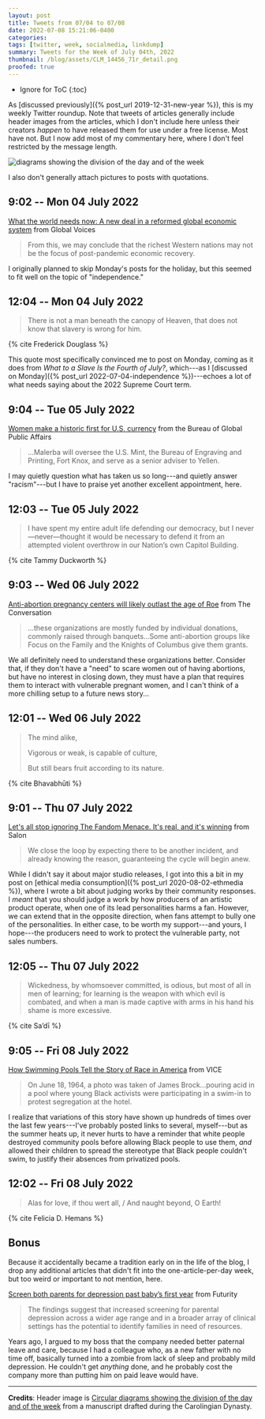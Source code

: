 ```yaml
---
layout: post
title: Tweets from 07/04 to 07/08
date: 2022-07-08 15:21:06-0400
categories:
tags: [twitter, week, socialmedia, linkdump]
summary: Tweets for the Week of July 04th, 2022
thumbnail: /blog/assets/CLM_14456_71r_detail.png
proofed: true
---
```


* Ignore for ToC
{:toc}

As [discussed previously]({% post_url 2019-12-31-new-year %}), this is my weekly Twitter roundup.  Note that tweets of articles generally include header images from the articles, which I don't include here unless their creators *happen* to have released them for use under a free license.  Most have not.  But I now add most of my commentary here, where I don't feel restricted by the message length.

![diagrams showing the division of the day and of the week](/blog/assets/CLM_14456_71r_detail.png "diagrams showing the division of the day and of the week")

I also don't generally attach pictures to posts with quotations.

## 9:02 -- Mon 04 July 2022

[<i class="fab fa-twitter-square"></i>](https://jcolag.github.io/twitter/1543943208182239238) [What the world needs now: A new deal in a reformed global economic system](https://globalvoices.org/2022/06/29/what-the-world-needs-now-a-new-deal-in-a-reformed-global-economic-system/) from Global Voices

 > From this, we may conclude that the richest Western nations may not be the focus of post-pandemic economic recovery.

I originally planned to skip Monday's posts for the holiday, but this seemed to fit well on the topic of "independence."

## 12:04 -- Mon 04 July 2022

[<i class="fab fa-twitter-square"></i>](https://jcolag.github.io/twitter/1543989009000542208)

 > There is not a man beneath the canopy of Heaven, that does not know that slavery is wrong for him.

{% cite Frederick Douglass %}

This quote most specifically convinced me to post on Monday, coming as it does from *What to a Slave Is the Fourth of July?*, which---as I [discussed on Monday]({% post_url 2022-07-04-independence %})---echoes a lot of what needs saying about the 2022 Supreme Court term.

## 9:04 -- Tue 05 July 2022

[<i class="fab fa-twitter-square"></i>](https://jcolag.github.io/twitter/1544306098659786754) [Women make a historic first for U.S. currency](https://share.america.gov/women-make-historic-first-for-us-currency/) from the Bureau of Global Public Affairs

 > ...Malerba will oversee the U.S. Mint, the Bureau of Engraving and Printing, Fort Knox, and serve as a senior adviser to Yellen.

I may quietly question what has taken us so long---and quietly answer "racism"---but I have to praise yet another excellent appointment, here.

## 12:03 -- Tue 05 July 2022

[<i class="fab fa-twitter-square"></i>](https://jcolag.github.io/twitter/1544351145270788096)

 > I have spent my entire adult life defending our democracy, but I never—never—thought it would be necessary to defend it from an attempted violent overthrow in our Nation’s own Capitol Building.

{% cite Tammy Duckworth %}

## 9:03 -- Wed 06 July 2022

[<i class="fab fa-twitter-square"></i>](https://jcolag.github.io/twitter/1544668234842050561) [Anti-abortion pregnancy centers will likely outlast the age of Roe](https://theconversation.com/anti-abortion-pregnancy-centers-will-likely-outlast-the-age-of-roe-heres-how-theyre-funded-and-the-services-they-provide-174922) from The Conversation

 > ...these organizations are mostly funded by individual donations, commonly raised through banquets...Some anti-abortion groups like Focus on the Family and the Knights of Columbus give them grants.

We all definitely need to understand these organizations better.  Consider that, if they don't have a "need" to scare women out of having abortions, but have no interest in closing down, they must have a plan that requires them to interact with vulnerable pregnant women, and I can't think of a more chilling setup to a future news story...

## 12:01 -- Wed 06 July 2022

[<i class="fab fa-twitter-square"></i>](https://jcolag.github.io/twitter/1544713029996068869)

 > The mind alike,
 >
 > Vigorous or weak, is capable of culture,
 >
 > But still bears fruit according to its nature.

{% cite Bhavabhūti %}

## 9:01 -- Thu 07 July 2022

[<i class="fab fa-twitter-square"></i>](https://jcolag.github.io/twitter/1545030119210745857) [Let's all stop ignoring The Fandom Menace. It's real, and it's winning](https://www.salon.com/2022/06/30/marvel-star-fandom-menace-gamergate/) from Salon

 > We close the loop by expecting there to be another incident, and already knowing the reason, guaranteeing the cycle will begin anew.

While I didn't say it about major studio releases, I got into this a bit in my post on [ethical media consumption]({% post_url 2020-08-02-ethmedia %}), where I wrote a bit about judging works by their community responses.  I *meant* that you should judge a work by how producers of an artistic product operate, when one of its lead personalities harms a fan.  However, we can extend that in the opposite direction, when fans attempt to bully one of the personalities.  In either case, to be worth my support---and yours, I hope---the producers need to work to protect the vulnerable party, not sales numbers.

## 12:05 -- Thu 07 July 2022

[<i class="fab fa-twitter-square"></i>](https://jcolag.github.io/twitter/1545076424624820225)

 > Wickedness, by whomsoever committed, is odious, but most of all in men of learning; for learning is the weapon with which evil is combated, and when a man is made captive with arms in his hand his shame is more excessive.

{% cite Sa’dī %}

## 9:05 -- Fri 08 July 2022

[<i class="fab fa-twitter-square"></i>](https://jcolag.github.io/twitter/1545393513881296897) [How Swimming Pools Tell the Story of Race in America](https://www.vice.com/en/article/jgpqnp/black-swimmers-overcome-racism-stereotypes) from VICE

 > On June 18, 1964, a photo was taken of James Brock...pouring acid in a pool where young Black activists were participating in a swim-in to protest segregation at the hotel.

I realize that variations of this story have shown up hundreds of times over the last few years---I've probably posted links to several, myself---but as the summer heats up, it never hurts to have a reminder that white people destroyed community pools before allowing Black people to use them, *and* allowed their children to spread the stereotype that Black people couldn't swim, to justify their absences from privatized pools.

## 12:02 -- Fri 08 July 2022

[<i class="fab fa-twitter-square"></i>](https://jcolag.github.io/twitter/1545438057096089600)

 > Alas for love, if thou wert all, / And naught beyond, O Earth!

{% cite Felicia D. Hemans %}

## Bonus

Because it accidentally became a tradition early on in the life of the blog, I drop any additional articles that didn't fit into the one-article-per-day week, but too weird or important to not mention, here.

<i class="fas fa-square"></i> [Screen both parents for depression past baby’s first year](https://www.futurity.org/parents-depression-2759732-2/) from Futurity

 > The findings suggest that increased screening for parental depression across a wider age range and in a broader array of clinical settings has the potential to identify families in need of resources.

Years ago, I argued to my boss that the company needed better paternal leave and care, because I had a colleague who, as a new father with no time off, basically turned into a zombie from lack of sleep and probably mild depression.  He couldn't get *anything* done, and he probably cost the company more than putting him on paid leave would have.

* * *

**Credits**:  Header image is [Circular diagrams showing the division of the day and of the week](https://commons.wikimedia.org/wiki/File:CLM_14456_71r_detail.jpg) from a manuscript drafted during the Carolingian Dynasty.
